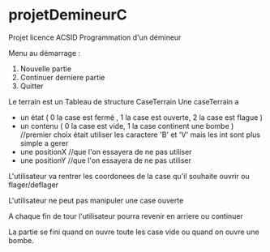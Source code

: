 # projetDemineurC
Projet licence ACSID
Programmation d'un démineur

Menu au démarrage :
1) Nouvelle partie
2) Continuer derniere partie
3) Quitter

Le terrain est un Tableau de structure CaseTerrain
Une caseTerrain a 
- un état ( 0 la case est fermé , 1 la case est ouverte, 2 la case est flague )
- un contenu ( 0 la case est vide, 1 la case continent une bombe ) //premier choix était utiliser les caractere 'B' et 'V' mais les int sont plus simple a gerer
- une positionX //que l'on essayera de ne pas utiliser 
- une positionY //que l'on essayera de ne pas utiliser 

L'utilisateur va rentrer les coordonees de la case qu'il souhaite ouvrir ou flager/deflager

L'utilisateur ne peut pas manipuler une case ouverte

A chaque fin de tour l'utilisateur pourra revenir en arriere ou continuer

La partie se fini quand on ouvre toute les case vide ou quand on ouvre une bombe.



